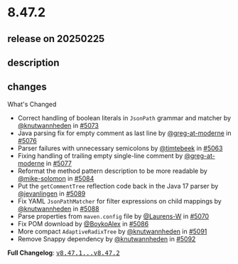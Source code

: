 # 8.47.2

## release on 20250225
## description
## changes
What's Changed

* Correct handling of boolean literals in <code>JsonPath</code> grammar and matcher by <a class="user-mention notranslate" data-hovercard-type="user" data-hovercard-url="/users/knutwannheden/hovercard" data-octo-click="hovercard-link-click" data-octo-dimensions="link_type:self" href="https://github.com/knutwannheden">@knutwannheden</a> in <a class="issue-link js-issue-link" data-error-text="Failed to load title" data-id="2866604348" data-permission-text="Title is private" data-url="https://github.com/openrewrite/rewrite/issues/5073" data-hovercard-type="pull_request" data-hovercard-url="/openrewrite/rewrite/pull/5073/hovercard" href="https://github.com/openrewrite/rewrite/pull/5073">#5073</a>
* Java parsing fix for empty comment as last line by <a class="user-mention notranslate" data-hovercard-type="user" data-hovercard-url="/users/greg-at-moderne/hovercard" data-octo-click="hovercard-link-click" data-octo-dimensions="link_type:self" href="https://github.com/greg-at-moderne">@greg-at-moderne</a> in <a class="issue-link js-issue-link" data-error-text="Failed to load title" data-id="2868052873" data-permission-text="Title is private" data-url="https://github.com/openrewrite/rewrite/issues/5076" data-hovercard-type="pull_request" data-hovercard-url="/openrewrite/rewrite/pull/5076/hovercard" href="https://github.com/openrewrite/rewrite/pull/5076">#5076</a>
* Parser failures with unnecessary semicolons by <a class="user-mention notranslate" data-hovercard-type="user" data-hovercard-url="/users/timtebeek/hovercard" data-octo-click="hovercard-link-click" data-octo-dimensions="link_type:self" href="https://github.com/timtebeek">@timtebeek</a> in <a class="issue-link js-issue-link" data-error-text="Failed to load title" data-id="2861807248" data-permission-text="Title is private" data-url="https://github.com/openrewrite/rewrite/issues/5063" data-hovercard-type="pull_request" data-hovercard-url="/openrewrite/rewrite/pull/5063/hovercard" href="https://github.com/openrewrite/rewrite/pull/5063">#5063</a>
* Fixing handling of trailing empty single-line comment by <a class="user-mention notranslate" data-hovercard-type="user" data-hovercard-url="/users/greg-at-moderne/hovercard" data-octo-click="hovercard-link-click" data-octo-dimensions="link_type:self" href="https://github.com/greg-at-moderne">@greg-at-moderne</a> in <a class="issue-link js-issue-link" data-error-text="Failed to load title" data-id="2868332911" data-permission-text="Title is private" data-url="https://github.com/openrewrite/rewrite/issues/5077" data-hovercard-type="pull_request" data-hovercard-url="/openrewrite/rewrite/pull/5077/hovercard" href="https://github.com/openrewrite/rewrite/pull/5077">#5077</a>
* Reformat the method pattern description to be more readable by <a class="user-mention notranslate" data-hovercard-type="user" data-hovercard-url="/users/mike-solomon/hovercard" data-octo-click="hovercard-link-click" data-octo-dimensions="link_type:self" href="https://github.com/mike-solomon">@mike-solomon</a> in <a class="issue-link js-issue-link" data-error-text="Failed to load title" data-id="2869747842" data-permission-text="Title is private" data-url="https://github.com/openrewrite/rewrite/issues/5084" data-hovercard-type="pull_request" data-hovercard-url="/openrewrite/rewrite/pull/5084/hovercard" href="https://github.com/openrewrite/rewrite/pull/5084">#5084</a>
* Put the <code>getCommentTree</code> reflection code back in the Java 17 parser by <a class="user-mention notranslate" data-hovercard-type="user" data-hovercard-url="/users/jevanlingen/hovercard" data-octo-click="hovercard-link-click" data-octo-dimensions="link_type:self" href="https://github.com/jevanlingen">@jevanlingen</a> in <a class="issue-link js-issue-link" data-error-text="Failed to load title" data-id="2870751284" data-permission-text="Title is private" data-url="https://github.com/openrewrite/rewrite/issues/5089" data-hovercard-type="pull_request" data-hovercard-url="/openrewrite/rewrite/pull/5089/hovercard" href="https://github.com/openrewrite/rewrite/pull/5089">#5089</a>
* Fix YAML <code>JsonPathMatcher</code> for filter expressions on child mappings by <a class="user-mention notranslate" data-hovercard-type="user" data-hovercard-url="/users/knutwannheden/hovercard" data-octo-click="hovercard-link-click" data-octo-dimensions="link_type:self" href="https://github.com/knutwannheden">@knutwannheden</a> in <a class="issue-link js-issue-link" data-error-text="Failed to load title" data-id="2870678439" data-permission-text="Title is private" data-url="https://github.com/openrewrite/rewrite/issues/5088" data-hovercard-type="pull_request" data-hovercard-url="/openrewrite/rewrite/pull/5088/hovercard" href="https://github.com/openrewrite/rewrite/pull/5088">#5088</a>
* Parse properties from <code>maven.config</code> file by <a class="user-mention notranslate" data-hovercard-type="user" data-hovercard-url="/users/Laurens-W/hovercard" data-octo-click="hovercard-link-click" data-octo-dimensions="link_type:self" href="https://github.com/Laurens-W">@Laurens-W</a> in <a class="issue-link js-issue-link" data-error-text="Failed to load title" data-id="2865652499" data-permission-text="Title is private" data-url="https://github.com/openrewrite/rewrite/issues/5070" data-hovercard-type="pull_request" data-hovercard-url="/openrewrite/rewrite/pull/5070/hovercard" href="https://github.com/openrewrite/rewrite/pull/5070">#5070</a>
* Fix POM download by <a class="user-mention notranslate" data-hovercard-type="user" data-hovercard-url="/users/BoykoAlex/hovercard" data-octo-click="hovercard-link-click" data-octo-dimensions="link_type:self" href="https://github.com/BoykoAlex">@BoykoAlex</a> in <a class="issue-link js-issue-link" data-error-text="Failed to load title" data-id="2870175663" data-permission-text="Title is private" data-url="https://github.com/openrewrite/rewrite/issues/5086" data-hovercard-type="pull_request" data-hovercard-url="/openrewrite/rewrite/pull/5086/hovercard" href="https://github.com/openrewrite/rewrite/pull/5086">#5086</a>
* More compact <code>AdaptiveRadixTree</code> by <a class="user-mention notranslate" data-hovercard-type="user" data-hovercard-url="/users/knutwannheden/hovercard" data-octo-click="hovercard-link-click" data-octo-dimensions="link_type:self" href="https://github.com/knutwannheden">@knutwannheden</a> in <a class="issue-link js-issue-link" data-error-text="Failed to load title" data-id="2876283133" data-permission-text="Title is private" data-url="https://github.com/openrewrite/rewrite/issues/5091" data-hovercard-type="pull_request" data-hovercard-url="/openrewrite/rewrite/pull/5091/hovercard" href="https://github.com/openrewrite/rewrite/pull/5091">#5091</a>
* Remove Snappy dependency by <a class="user-mention notranslate" data-hovercard-type="user" data-hovercard-url="/users/knutwannheden/hovercard" data-octo-click="hovercard-link-click" data-octo-dimensions="link_type:self" href="https://github.com/knutwannheden">@knutwannheden</a> in <a class="issue-link js-issue-link" data-error-text="Failed to load title" data-id="2877471974" data-permission-text="Title is private" data-url="https://github.com/openrewrite/rewrite/issues/5092" data-hovercard-type="pull_request" data-hovercard-url="/openrewrite/rewrite/pull/5092/hovercard" href="https://github.com/openrewrite/rewrite/pull/5092">#5092</a>

<strong>Full Changelog</strong>: <a class="commit-link" href="https://github.com/openrewrite/rewrite/compare/v8.47.1...v8.47.2"><tt>v8.47.1...v8.47.2</tt></a>

